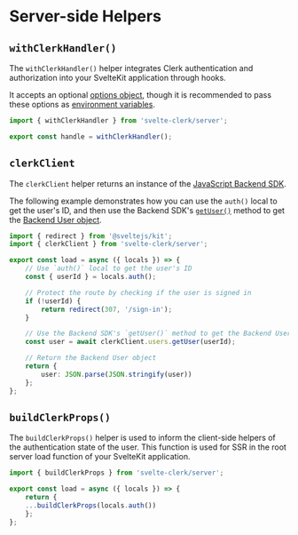# Server-side Helpers

## `withClerkHandler()`

The `withClerkHandler()` helper integrates Clerk authentication and authorization into your SvelteKit application through hooks.

It accepts an optional [options object](https://clerk.com/docs/references/backend/authenticate-request#authenticate-request-options), though it is recommended to pass these options as [environment variables](https://clerk.com/docs/deployments/clerk-environment-variables#api-and-sdk-configuration).

```ts
import { withClerkHandler } from 'svelte-clerk/server';

export const handle = withClerkHandler();
```

## `clerkClient`

The `clerkClient` helper returns an instance of the [JavaScript Backend SDK](https://clerk.com/docs/references/backend/overview).

The following example demonstrates how you can use the `auth()` local to get the user's ID, and then use the Backend SDK's [`getUser()`](https://clerk.com/docs/references/backend/user/get-user) method to get the [Backend User object](https://clerk.com/docs/references/backend/types/backend-user).

```ts
import { redirect } from '@sveltejs/kit';
import { clerkClient } from 'svelte-clerk/server';

export const load = async ({ locals }) => {
	// Use `auth()` local to get the user's ID
	const { userId } = locals.auth();

	// Protect the route by checking if the user is signed in
	if (!userId) {
		return redirect(307, '/sign-in');
	}

	// Use the Backend SDK's `getUser()` method to get the Backend User object
	const user = await clerkClient.users.getUser(userId);

	// Return the Backend User object
	return {
		user: JSON.parse(JSON.stringify(user))
	};
};
```

## `buildClerkProps()`

The `buildClerkProps()` helper is used to inform the client-side helpers of the authentication state of the user. This function is used for SSR in the root server load function of your SvelteKit application.

```ts
import { buildClerkProps } from 'svelte-clerk/server';

export const load = async ({ locals }) => {
	return {
    ...buildClerkProps(locals.auth())
	};
};
```
